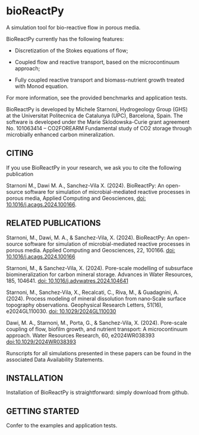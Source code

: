 # bioReactPy
A simulation tool for bio-reactive flow in porous media.

BioReactPy currently has the following features:

- Discretization of the Stokes equations of flow;

- Coupled flow and reactive transport, based on the microcontinuum approach;

- Fully coupled reactive transport and biomass-nutrient growth treated with Monod equation.

For more information, see the provided benchmarks and application tests.

BioReactPy is developed by Michele Starnoni, Hydrogeology Group (GHS) at the Universitat Politecnica de Catalunya (UPC), Barcelona, Spain. The software is developed under the Marie Sklodowska-Curie grant agreement No. 101063414 – CO2FOREARM Fundamental study of CO2 storage through microbially enhanced carbon mineralization.

## CITING

If you use BioReactPy in your research, we ask you to cite the following publication

Starnoni M., Dawi M. A., Sanchez-Vila X. (2024). BioReactPy: An open-source software for simulation of microbial-mediated reactive processes in porous media, Applied Computing and Geosciences, [doi: 10.1016/j.acags.2024.100166](https://doi.org/10.1016/j.acags.2024.100166).


## RELATED PUBLICATIONS

Starnoni, M., Dawi, M. A., & Sanchez-Vila, X. (2024). BioReactPy: An open-source software for simulation of microbial-mediated reactive processes in porous media. Applied Computing and Geosciences, 22, 100166. [doi: 10.1016/j.acags.2024.100166](https://doi.org/10.1016/j.acags.2024.100166)

Starnoni, M., & Sanchez-Vila, X. (2024). Pore-scale modelling of subsurface biomineralization for carbon mineral storage. Advances in Water Resources, 185, 104641. [doi: 10.1016/j.advwatres.2024.104641](https://doi.org/10.1016/j.advwatres.2024.104641)

Starnoni, M., Sanchez‐Vila, X., Recalcati, C., Riva, M., & Guadagnini, A. (2024). Process modeling of mineral dissolution from nano‐Scale surface topography observations. Geophysical Research Letters, 51(16), e2024GL110030. [doi: 10.1029/2024GL110030](https://doi.org/10.1029/2024GL110030)

Dawi, M. A., Starnoni, M., Porta, G., & Sanchez-Vila, X. (2024). Pore-scale coupling of flow, biofilm growth, and nutrient transport: A microcontinuum approach. Water Resources Research, 60, e2024WR038393 [doi:10.1029/2024WR038393](https://doi.org/10.1029/2024WR038393)

Runscripts for all simulations presented in these papers can be found in the associated Data Availability Statements.

## INSTALLATION
Installation of BioReactPy is straightforward: simply download from github.
## GETTING STARTED
Confer to the examples and application tests.
